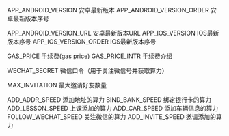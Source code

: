 APP_ANDROID_VERSION 安卓最新版本
APP_ANDROID_VERSION_ORDER 安卓最新版本序号

APP_ANDROID_VERSION_URL 安卓最新版本URL
APP_IOS_VERSION IOS最新版本序号
APP_IOS_VERSION_ORDER IOS最新版本序号

GAS_PRICE 手续费(gas price)
GAS_PRICE_INTR 手续费介绍

WECHAT_SECRET 微信口令（用于关注微信号并获取算力）

MAX_INVITATION 最大邀请好友数量

ADD_ADDR_SPEED 添加地址的算力
BIND_BANK_SPEED 绑定银行卡的算力
ADD_LESSON_SPEED 上课添加的算力
ADD_CAR_SPEED 添加车辆信息的算力
FOLLOW_WECHAT_SPEED 关注微信的算力
ADD_INVITE_SPEED 邀请添加的算力